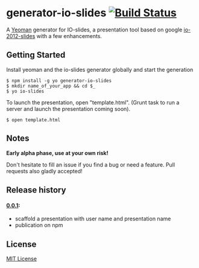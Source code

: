 # generator-io-slides [![Build Status](https://secure.travis-ci.org/NicolasRitouet/generator-io-slides.png?branch=master)](https://travis-ci.org/NicolasRitouet/generator-io-slides)

A [Yeoman](http://yeoman.io) generator for IO-slides, a presentation tool based on google [io-2012-slides](http://code.google.com/p/io-2012-slides/) with a few enhancements.


## Getting Started

Install yeoman and the io-slides generator globally and start the generation

```
$ npm install -g yo generator-io-slides
$ mkdir name_of_your_app && cd $_
$ yo io-slides
```
To launch the presentation, open "template.html". (Grunt task to run a server and launch the presentation coming soon).
```
$ open template.html
```

## Notes
__Early alpha phase, use at your own risk!__ 

Don't hesitate to fill an issue if you find a bug or need a feature. Pull requests also gladly accepted!


## Release history

#### [0.0.1](https://github.com/NicolasRitouet/generator-io-slides/releases/tag/0.0.1):
- scaffold a presentation with user name and presentation name
- publication on npm

## License

[MIT License](http://en.wikipedia.org/wiki/MIT_License)

